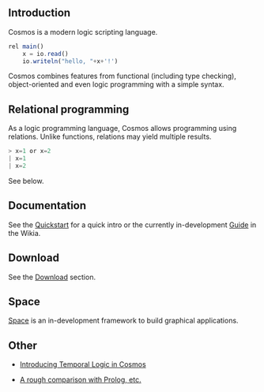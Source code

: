 ## Introduction

Cosmos is a modern logic scripting language.

```javascript
rel main()
    x = io.read()
    io.writeln("hello, "+x+'!')
```

Cosmos combines features from functional (including type checking), object-oriented and even logic programming with a simple syntax.

Relational programming
--

As a logic programming language, Cosmos allows programming using relations. Unlike functions, relations may yield multiple results.

```javascript
> x=1 or x=2
| x=1
| x=2
```

See below.

Documentation
--

See the [Quickstart](/quickstart.html) for a quick intro or the currently in-development [Guide](https://github.com/cosmos-lang/cosmos-lang.github.io/wiki) in the Wikia.

Download
--

See the [Download](https://github.com/cosmos-lang/cosmos-lang.github.io/wiki/Download) section.

Space
--

[Space](/space/space.html) is an in-development framework to build graphical applications.

Other
--

- [Introducing Temporal Logic in Cosmos](https://github.com/cosmos-lang/cosmos-lang.github.io/wiki/Temporal-Logic-in-Cosmos)

- [A rough comparison with Prolog, etc.](https://github.com/cosmos-lang/cosmos-lang.github.io/wiki/Download)


